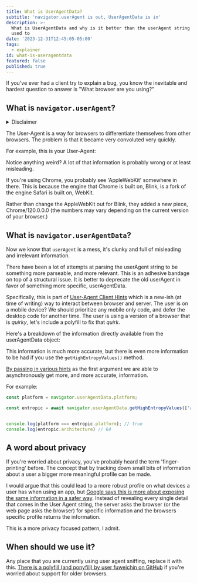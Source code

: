 ```yaml
---
title: What is UserAgentData?
subtitle: 'navigator.userAgent is out, UserAgentData is in'
description: >-
  What is UserAgentData and why is it better than the userAgent string we're all
  used to
date: '2023-12-31T12:45:05-05:00'
tags:
  - explainer
id: what-is-useragentdata
featured: false
published: true
---
```

If you've ever had a client try to explain a bug, you know the inevitable and hardest question to answer is "What browser are you using?"

## What is `navigator.userAgent`?

<details>
  <summary>Disclaimer</summary>
  <p>I am no expert on the deep and horrid history behind the current userAgent string contents. I suggest checking out [this article by webaim to learn more.](https://webaim.org/blog/user-agent-string-history/)</p>
</details>

The User-Agent is a way for browsers to differentiate themselves from other browsers. The problem is that it became very convoluted very quickly.

For example, this is your User-Agent:

<user-agent></user-agent>

Notice anything weird? A lot of that information is probably wrong or at least misleading.

If you're using Chrome, you probably see 'AppleWebKit' somewhere in there. This is because the engine that Chrome is built on, Blink, is a fork of the engine Safari is built on, WebKit.

Rather than change the AppleWebKit out for Blink, they added a new piece, Chrome/120.0.0.0 (the numbers may vary depending on the current version of your browser.)

## What is `navigator.userAgentData`?

Now we know that `userAgent` is a mess, it's clunky and full of misleading and irrelevant information.

There have been a lot of attempts at parsing the userAgent string to be something more parseable, and more relevant. This is an adhesive bandage on top of a structural issue. It is better to deprecate the old userAgent in favor of something more specific, userAgentData.

Specifically, this is part of [User-Agent Client Hints](https://github.com/WICG/ua-client-hints#explainer-reducing-user-agent-granularity) which is a new-ish (at time of writing) way to interact between browser and server. The user is on a mobile device? We should prioritize any mobile only code, and defer the desktop code for another time. The user is using a version of a browser that is *quirky*, let's include a polyfill to fix that *quirk*.

Here's a breakdown of the information directly available from the userAgentData object:

<user-agent-data></user-agent-data>

This information is much more accurate, but there is even more information to be had if you use the `getHighEntropyValues()` method.

<user-agent-data use-high-entropy></user-agent-data>

[By passing in various hints](https://developer.mozilla.org/en-US/docs/Web/API/NavigatorUAData/getHighEntropyValues#hints) as the first argument we are able to asynchronously get more, and more accurate, information.

For example:

```js
const platform = navigator.userAgentData.platform;

const entropic = await navigator.userAgentData.getHighEntropyValues(['architecture']);


console.log(platform === entropic.platform); // true
console.log(entropic.architecture) // 64
```

## A word about privacy

If you're worried about privacy, you've probably heard the term 'finger-printing' before. The concept that by tracking down small bits of information about a user a bigger more meaningful profile can be made.

I would argue that this could lead to a more robust profile on what devices a user has when using an app, but [Google says this is more about exposing the same information in a safer way](https://developer.chrome.com/docs/privacy-security/user-agent-client-hints#introducing_the_new_user-agent_client_hints). Instead of revealing every single detail that comes in the User Agent string, the server asks the browser (or the web page asks the browser) for specific information and the browsers specific profile returns the information.

This is a more privacy focused pattern, I admit.

## When should we use it?

Any place that you are currently using user agent sniffing, replace it with this. [There is a polyfill (and ponyfill) by user fuweichin on GitHub](https://gist.github.com/fuweichin/18522d21d3cd947026c2819bda25e0a6) if you're worried about support for older browsers.

